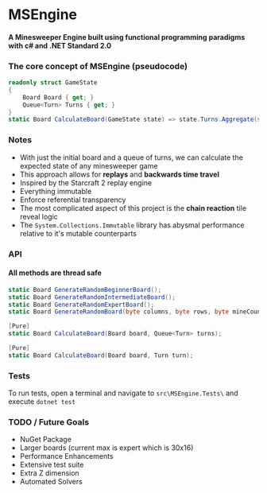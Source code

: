 # MSEngine
#### A Minesweeper Engine built using functional programming paradigms with c# and .NET Standard 2.0


### The core concept of MSEngine (pseudocode)
```csharp
readonly struct GameState
{
    Board Board { get; }
    Queue<Turn> Turns { get; }
}
static Board CalculateBoard(GameState state) => state.Turns.Aggregate(state.Board, CalculateBoard);
```

### Notes
- With just the initial board and a queue of turns, we can calculate the expected state of any minesweeper game
- This approach allows for **replays** and **backwards time travel**
- Inspired by the Starcraft 2 replay engine
- Everything immutable
- Enforce referential transparency
- The most complicated aspect of this project is the **chain reaction** tile reveal logic
- The `System.Collections.Immutable` library has abysmal performance relative to it's mutable counterparts

### API
#### All methods are thread safe
```csharp
static Board GenerateRandomBeginnerBoard();
static Board GenerateRandomIntermediateBoard();
static Board GenerateRandomExpertBoard();
static Board GenerateRandomBoard(byte columns, byte rows, byte mineCount);

[Pure]
static Board CalculateBoard(Board board, Queue<Turn> turns);

[Pure]
static Board CalculateBoard(Board board, Turn turn);
```

### Tests
To run tests, open a terminal and navigate to `src\MSEngine.Tests\` and execute `dotnet test`

### TODO / Future Goals
- NuGet Package
- Larger boards (current max is expert which is 30x16)
- Performance Enhancements
- Extensive test suite
- Extra Z dimension
- Automated Solvers